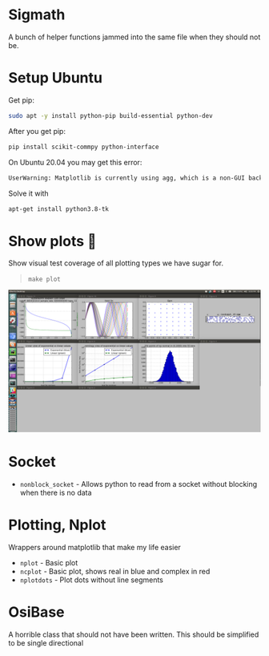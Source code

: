# Sigmath
A bunch of helper functions jammed into the same file when they should not be.

# Setup Ubuntu
Get pip:
```bash
sudo apt -y install python-pip build-essential python-dev
```

After you get pip:
```bash
pip install scikit-commpy python-interface
```

On Ubuntu 20.04 you may get this error:

```bash
UserWarning: Matplotlib is currently using agg, which is a non-GUI backend, so cannot show the figure.
```

Solve it with
```bash
apt-get install python3.8-tk
```

# Show plots :100:
Show visual test coverage of all plotting types we have sugar for.

> `make plot`  

![Image of available plots](/screenshots/plot_test.png "Available Plots")


# Socket
* `nonblock_socket` - Allows python to read from a socket without blocking when there is no data

# Plotting, Nplot
Wrappers around matplotlib that make my life easier
* `nplot` - Basic plot
* `ncplot` - Basic plot, shows real in blue and complex in red
* `nplotdots` - Plot dots without line segments

# OsiBase
A horrible class that should not have been written.  This should be simplified to be single directional
